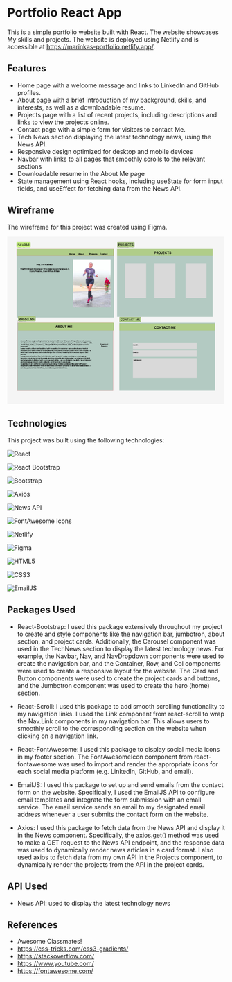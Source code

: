 # Portfolio React App

This is a simple portfolio website built with React. The website showcases My skills and projects. The website is deployed using Netlify and is accessible at https://marinkas-portfolio.netlify.app/.

## Features
- Home page with a welcome message and links to LinkedIn and GitHub profiles.
- About page with a brief introduction of my background, skills, and interests, as well as a downloadable resume.
- Projects page with a list of recent projects, including descriptions and links to view the projects online.
- Contact page with a simple form for visitors to contact Me.
- Tech News section displaying the latest technology news, using the News API.
- Responsive design optimized for desktop and mobile devices
- Navbar with links to all pages that smoothly scrolls to the relevant sections
- Downloadable resume in the About Me page
- State management using React hooks, including useState for form input fields, and useEffect for fetching data from the News API.

## Wireframe

The wireframe for this project was created using Figma. 

<img src="./src/assets/Portfolio.jpg" alt="Portfolio Wireframe" width="500"/>



## Technologies

This project was built using the following technologies:

![React](https://img.shields.io/badge/-React-61dafb?style=flat-square&logo=react&logoColor=white)

![React Bootstrap](https://img.shields.io/badge/-React%20Bootstrap-7952b3?style=flat-square&logo=bootstrap&logoColor=white)

![Bootstrap](https://img.shields.io/badge/-Bootstrap-563d7c?style=flat-square&logo=bootstrap&logoColor=white)

![Axios](https://img.shields.io/badge/-Axios-5a9bd4?style=flat-square&logo=axios&logoColor=white)

![News API](https://img.shields.io/badge/-News%20API-323330?style=flat-square&logo=news&logoColor=white)

![FontAwesome Icons](https://img.shields.io/badge/-FontAwesome%20Icons-339af0?style=flat-square&logo=font-awesome&logoColor=white)

![Netlify](https://img.shields.io/badge/-Netlify-00c7b7?style=flat-square&logo=netlify&logoColor=white)

![Figma](https://img.shields.io/badge/-Figma-f24e1e?style=flat-square&logo=figma&logoColor=white)

![HTML5](https://img.shields.io/badge/-HTML5-e34c26?style=flat-square&logo=html5&logoColor=white)

![CSS3](https://img.shields.io/badge/-CSS3-1572b6?style=flat-square&logo=css3&logoColor=white)

![EmailJS](https://img.shields.io/badge/-EmailJS-2B2D42?style=flat-square&logo=emailjs&logoColor=white)



## Packages Used
- React-Bootstrap: I used this package extensively throughout my project to create and style components like the navigation bar, jumbotron, about section, and project cards. Additionally, the Carousel component was used in the TechNews section to display the latest technology news. For example, the Navbar, Nav, and NavDropdown components were used to create the navigation bar, and the Container, Row, and Col components were used to create a responsive layout for the website. The Card and Button components were used to create the project cards and buttons, and the Jumbotron component was used to create the hero (home) section.

- React-Scroll: I used this package to add smooth scrolling functionality to my navigation links. I used the Link component from react-scroll to wrap the Nav.Link components in my navigation bar. This allows users to smoothly scroll to the corresponding section on the website when clicking on a navigation link.

- React-FontAwesome: I used this package to display social media icons in my footer section. The FontAwesomeIcon component from react-fontawesome was used to import and render the appropriate icons for each social media platform (e.g. LinkedIn, GitHub, and email).

- EmailJS: I used this package to set up and send emails from the contact form on the website. Specifically, I used the EmailJS API to configure email templates and integrate the form submission with an email service. The email service sends an email to my designated email address whenever a user submits the contact form on the website.

- Axios: I used this package to fetch data from the News API and display it in the News component. Specifically, the axios.get() method was used to make a GET request to the News API endpoint, and the response data was used to dynamically render news articles in a card format. I also used axios to fetch data from my own API in the Projects component, to dynamically render the projects from the API in the project cards.

## API Used
- News API: used to display the latest technology news

## References 
- Awesome Classmates!
- https://css-tricks.com/css3-gradients/
- https://stackoverflow.com/
- https://www.youtube.com/
- https://fontawesome.com/